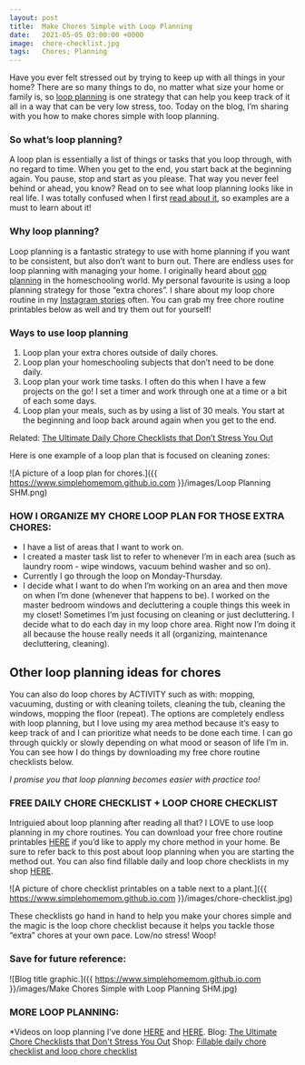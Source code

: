 ```yaml
---
layout: post
title:  Make Chores Simple with Loop Planning
date:   2021-05-05 03:00:00 +0000
image:  chore-checklist.jpg
tags:   Chores; Planning
---
```


Have you ever felt stressed out by trying to keep up with all things in your home? There are so many things to do, no matter what size your home or family is, so [loop planning](https://pambarnhill.com/loop-scheduling/#:\~:text=Loop%20scheduling%20doesn't%20assign,the%20list%20and%20start%20there.) is one strategy that can help you keep track of it all in a way that can be very low stress, too. Today on the blog, I’m sharing with you how to make chores simple with loop planning.

### So what’s loop planning?

A loop plan is essentially a list of things or tasks that you loop through, with no regard to time. When you get to the end, you start back at the beginning again. You pause, stop and start as you please. That way you never feel behind or ahead, you know? Read on to see what loop planning looks like in real life. I was totally confused when I first [read about it](https://readaloudrevival.com/looping-task-management-for-recovering/), so examples are a must to learn about it!

### Why loop planning?

Loop planning is a fantastic strategy to use with home planning if you want to be consistent, but also don’t want to burn out. There are endless uses for loop planning with managing your home. I originally heard about [oop planning](https://pambarnhill.com/loop-scheduling/#:\~:text=Loop%20scheduling%20doesn't%20assign,the%20list%20and%20start%20there.) in the homeschooling world. My personal favourite is using a loop planning strategy for those “extra chores”. I share about my loop chore routine in my [Instagram stories](https://www.instagram.com/simplehomemom) often. You can grab my free chore routine printables below as well and try them out for yourself!

### Ways to use loop planning

1. Loop plan your extra chores outside of daily chores.
2. Loop plan your homeschooling subjects that don’t need to be done daily.
3. Loop plan your work time tasks. I often do this when I have a few projects on the go! I set a timer and work through one at a time or a bit of each some days.
4. Loop plan your meals, such as by using a list of 30 meals. You start at the beginning and loop back around again when you get to the end.

Related: [The Ultimate Daily Chore Checklists that Don’t Stress You Out](https://www.simplehomemom.com/the-ultimate-chore-checklists-that-don-t-stress-you-out/)


Here is one example of a loop plan that is focused on cleaning zones:

![A picture of a loop plan for chores.]({{ https://www.simplehomemom.github.io.com }}/images/Loop Planning SHM.png) 

### HOW I ORGANIZE MY CHORE LOOP PLAN FOR THOSE EXTRA CHORES:

* I have a list of areas that I want to work on.
* I created a master task list to refer to whenever I’m in each area (such as laundry room - wipe windows, vacuum behind washer and so on).
* Currently I go through the loop on Monday-Thursday.
* I decide what I want to do when I’m working on an area and then move on when I’m done (whenever that happens to be). I worked on the master bedroom windows and decluttering a couple things this week in my closet! Sometimes I’m just focusing on cleaning or just decluttering. I decide what to do each day in my loop chore area. Right now I’m doing it all because the house really needs it all (organizing, maintenance decluttering, cleaning).

## Other loop planning ideas for chores

You can also do loop chores by ACTIVITY such as with: mopping, vacuuming, dusting or with cleaning toilets, cleaning the tub, cleaning the windows, mopping the floor (repeat). The options are completely endless with loop planning, but I love using my area method because it’s easy to keep track of and I can prioritize what needs to be done each time. I can go through quickly or slowly depending on what mood or season of life I’m in. You can see how I do things by downloading my free chore routine checklists below.

_I promise you that loop planning becomes easier with practice too!_

### FREE DAILY CHORE CHECKLIST + LOOP CHORE CHECKLIST

Intriguied about loop planning after reading all that? I LOVE to use loop planning in my chore routines. You can download your free chore routine printables [HERE](http://tinyletter.com/simplehomemom) if you’d like to apply my chore method in your home. Be sure to refer back to this post about loop planning when you are starting the method out. You can also find fillable daily and loop chore checklists in my shop [HERE](https://www.etsy.com/shop/simplehomemomshop).

![A picture of chore checklist printables on a table next to a plant.]({{ https://www.simplehomemom.github.io.com }}/images/chore-checklist.jpg) 

These checklists go hand in hand to help you make your chores simple and the magic is the loop chore checklist because it helps you tackle those “extra” chores at your own pace. Low/no stress! Woop!


### Save for future reference:

![Blog title graphic.]({{ https://www.simplehomemom.github.io.com }}/images/Make Chores Simple with Loop Planning SHM.jpg) 

### MORE LOOP PLANNING:

*Videos on loop planning I’ve done [HERE](https://www.instagram.com/p/CTzLnadj5OS/) and [HERE](https://www.instagram.com/p/CeElgpKJrsk/).
Blog: [The Ultimate Chore Checklists that Don't Stress You Out](https://www.simplehomemom.com/the-ultimate-chore-checklists-that-don-t-stress-you-out/)
Shop: [Fillable daily chore checklist and loop chore checklist](https://www.etsy.com/ca/listing/1262897334/fillable-daily-chore-checklists?click_key=0b15131e5812821903aaf91b393d29b948301c86%3A1262897334&click_sum=388b8820&ref=shop_home_active_3)

